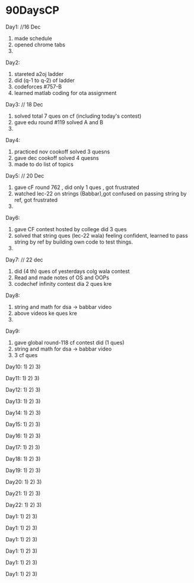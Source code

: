 # 90DaysCP

Day1: //16 Dec
1) made schedule
2) opened chrome tabs 
3)

Day2:
1) stareted a2oj ladder
2) did (q-1 to q-2) of ladder
3) codeforces #757-B
4) learned matlab coding for ota assignment

Day3: // 18 Dec
1) solved total 7 ques on cf (including today's contest)
2) gave edu round #119 solved A and B
3)

Day4:
1) practiced nov cookoff solved 3 quesns
2) gave dec cookoff solved 4 quesns
3) made to do list of topics

Day5: // 20 Dec
1) gave cF round 762 , did only 1 ques , got frustrated
2) watched lec-22 on strings (Babbar),got confused on passing string by ref, got frustrated
3)

Day6:
1) gave CF contest hosted by college did 3 ques
2) solved that string ques (lec-22 wala) feeling confident, learned to pass string by ref by building own code to test things.
3)

Day7: // 22 dec
1) did (4 th) ques of yesterdays colg wala contest
2) Read and made notes of OS and OOPs
3) codechef infinity contest dia 2 ques kre

Day8:
1) string and math for dsa -> babbar video
2) above videos ke ques kre
3)

Day9:
1) gave global round-118 cf contest did (1 ques)
2) string and math for dsa -> babbar video
3) 3 cf ques

Day10:
1)
2)
3)

Day11:
1)
2)
3)

Day12:
1)
2)
3)

Day13:
1)
2)
3)

Day14:
1)
2)
3)

Day15:
1)
2)
3)

Day16:
1)
2)
3)

Day17:
1)
2)
3)

Day18:
1)
2)
3)

Day19:
1)
2)
3)

Day20:
1)
2)
3)

Day21:
1)
2)
3)

Day22:
1)
2)
3)

Day1:
1)
2)
3)

Day1:
1)
2)
3)


Day1:
1)
2)
3)

Day1:
1)
2)
3)

Day1:
1)
2)
3)

Day1:
1)
2)
3)
